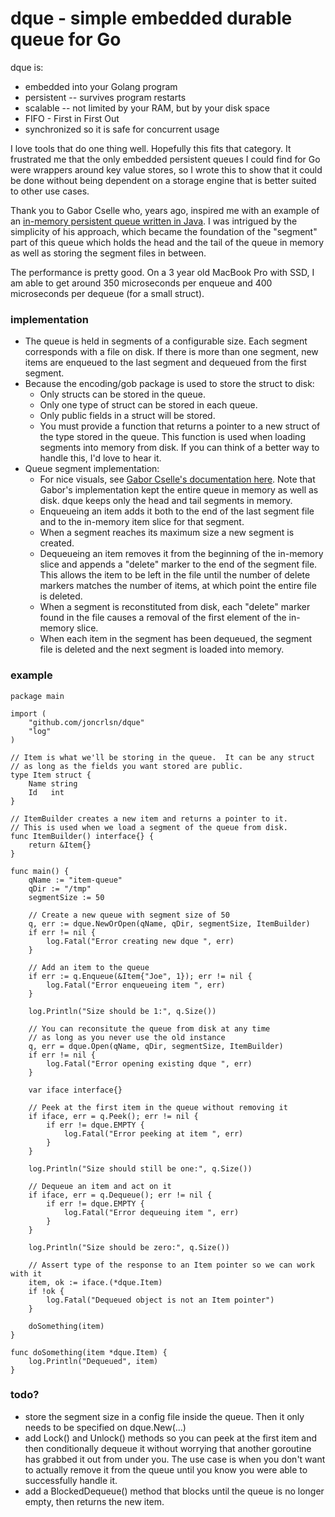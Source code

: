 # dque - simple embedded durable queue for Go

dque is:
* embedded into your Golang program
* persistent -- survives program restarts
* scalable -- not limited by your RAM, but by your disk space
* FIFO - First in First Out
* synchronized so it is safe for concurrent usage

I love tools that do one thing well.  Hopefully this fits that category.  It frustrated me that the only embedded persistent queues I could find for Go were wrappers around key value stores, so I wrote this to show that it could be done without being dependent on a storage engine that is better suited to other use cases.

Thank you to Gabor Cselle who, years ago, inspired me with an example of an [in-memory persistent queue written in Java](http://www.gaborcselle.com/open_source/java/persistent_queue.html).  I was intrigued by the simplicity of his approach, which became the foundation of the "segment" part of this queue which holds the head and the tail of the queue in memory as well as storing the segment files in between.

The performance is pretty good. On a 3 year old MacBook Pro with SSD, I am able to get around 350 microseconds per enqueue and 400 microseconds per dequeue (for a small struct).

### implementation
* The queue is held in segments of a configurable size. Each segment corresponds with a file on disk. If there is more than one segment, new items are enqueued to the last segment and dequeued from the first segment.
* Because the encoding/gob package is used to store the struct to disk: 
  * Only structs can be stored in the queue.
  * Only one type of struct can be stored in each queue.
  * Only public fields in a struct will be stored.
  * You must provide a function that returns a pointer to a new struct of the type stored in the queue.  This function is used when loading segments into memory from disk.  If you can think of a better way to handle this, I'd love to hear it.
* Queue segment implementation:
  * For nice visuals, see [Gabor Cselle's documentation here](http://www.gaborcselle.com/open_source/java/persistent_queue.html).  Note that Gabor's implementation kept the entire queue in memory as well as disk.  dque keeps only the head and tail segments in memory.
  * Enqueueing an item adds it both to the end of the last segment file and to the in-memory item slice for that segment.
  * When a segment reaches its maximum size a new segment is created.
  * Dequeueing an item removes it from the beginning of the in-memory slice and appends a "delete" marker to the end of the segment file.  This allows the item to be left in the file until the number of delete markers matches the number of items, at which point the entire file is deleted.
  * When a segment is reconstituted from disk, each "delete" marker found in the file causes a removal of the first element of the in-memory slice.
  * When each item in the segment has been dequeued, the segment file is deleted and the next segment is loaded into memory.

### example
```golang
package main

import (
	"github.com/joncrlsn/dque"
	"log"
)

// Item is what we'll be storing in the queue.  It can be any struct
// as long as the fields you want stored are public.
type Item struct {
	Name string
	Id   int
}

// ItemBuilder creates a new item and returns a pointer to it.
// This is used when we load a segment of the queue from disk.
func ItemBuilder() interface{} {
	return &Item{}
}

func main() {
	qName := "item-queue"
	qDir := "/tmp"
	segmentSize := 50

	// Create a new queue with segment size of 50
	q, err := dque.NewOrOpen(qName, qDir, segmentSize, ItemBuilder)
	if err != nil {
		log.Fatal("Error creating new dque ", err)
	}

	// Add an item to the queue
	if err := q.Enqueue(&Item{"Joe", 1}); err != nil {
		log.Fatal("Error enqueueing item ", err)
	}

	log.Println("Size should be 1:", q.Size())

	// You can reconsitute the queue from disk at any time
	// as long as you never use the old instance
	q, err = dque.Open(qName, qDir, segmentSize, ItemBuilder)
	if err != nil {
		log.Fatal("Error opening existing dque ", err)
	}

	var iface interface{}

	// Peek at the first item in the queue without removing it
	if iface, err = q.Peek(); err != nil {
		if err != dque.EMPTY {
			log.Fatal("Error peeking at item ", err)
		}
	}

	log.Println("Size should still be one:", q.Size())

	// Dequeue an item and act on it
	if iface, err = q.Dequeue(); err != nil {
		if err != dque.EMPTY {
			log.Fatal("Error dequeuing item ", err)
		}
	}

	log.Println("Size should be zero:", q.Size())

	// Assert type of the response to an Item pointer so we can work with it
	item, ok := iface.(*dque.Item)
	if !ok {
		log.Fatal("Dequeued object is not an Item pointer")
	}

	doSomething(item)
}

func doSomething(item *dque.Item) {
	log.Println("Dequeued", item)
}
```

### todo?
* store the segment size in a config file inside the queue. Then it only needs to be specified on dque.New(...)
* add Lock() and Unlock() methods so you can peek at the first item and then conditionally dequeue it without worrying that another goroutine has grabbed it out from under you.  The use case is when you don't want to actually remove it from the queue until you know you were able to successfully handle it.
* add a BlockedDequeue() method that blocks until the queue is no longer empty, then returns the new item.

